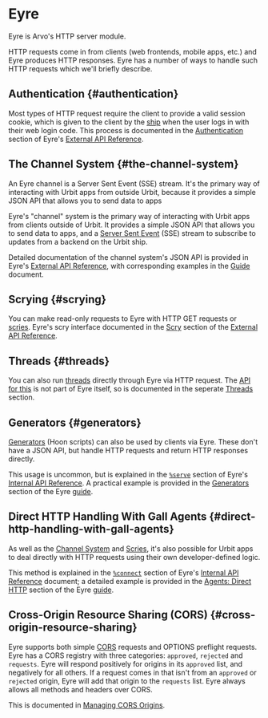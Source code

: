 # Eyre

Eyre is Arvo's HTTP server module.

HTTP requests come in from clients (web frontends, mobile apps, etc.) and Eyre produces HTTP responses. Eyre has a number of ways to handle such HTTP requests which we'll briefly describe.

## Authentication {#authentication}

Most types of HTTP request require the client to provide a valid session cookie, which is given to the client by the [ship](../../../glossary/ship.md) when the user logs in with their web login code. This process is documented in the [Authentication](reference/external-api-ref.md#authentication) section of Eyre's [External API Reference](reference/external-api-ref.md).

## The Channel System {#the-channel-system}

An Eyre channel is a Server Sent Event (SSE) stream. It's the primary way of interacting with Urbit apps from outside Urbit, because it provides a simple JSON API that allows you to send data to apps 

Eyre's "channel" system is the primary way of interacting with Urbit apps from clients outside of Urbit. It provides a simple JSON API that allows you to send data to apps, and a [Server Sent Event](https://html.spec.whatwg.org/#server-sent-events) (SSE) stream to subscribe to updates from a backend on the Urbit ship.

Detailed documentation of the channel system's JSON API is provided in Eyre's [External API Reference](reference/external-api-ref.md), with corresponding examples in the [Guide](guides/guide.md#using-channels) document.

## Scrying {#scrying}

You can make read-only requests to Eyre with HTTP GET requests or [scries](../../../glossary/scry.md). Eyre's scry interface documented in the [Scry](reference/external-api-ref.md#scry) section of the [External API Reference](reference/external-api-ref.md).

## Threads {#threads}

You can also run [threads](../../../glossary/thread.md) directly through Eyre via HTTP request. The [API for this](../../base/threads/guides/http-api.md) is not part of Eyre itself, so is documented in the seperate [Threads](../../base/threads) section.

## Generators {#generators}

[Generators](../../../glossary/generator.md) (Hoon scripts) can also be used by clients via Eyre. These don't have a JSON API, but handle HTTP requests and return HTTP responses directly.

This usage is uncommon, but is explained in the [`%serve`](reference/tasks.md#serve) section of Eyre's [Internal API Reference](reference/tasks.md). A practical example is provided in the [Generators](guides/guide.md#generators) section of the Eyre [guide](guides/guide.md).

## Direct HTTP Handling With Gall Agents {#direct-http-handling-with-gall-agents}

As well as the [Channel System](#the-channel-system) and [Scries](#scrying), it's also possible for Urbit apps to deal directly with HTTP requests using their own developer-defined logic.

This method is explained in the [`%connect`](reference/tasks.md#connect) section of Eyre's [Internal API Reference](reference/tasks.md) document; a detailed example is provided in the [Agents: Direct HTTP](guides/guide.md#agents-direct-http) section of the Eyre [guide](guides/guide.md).

## Cross-Origin Resource Sharing (CORS) {#cross-origin-resource-sharing}

Eyre supports both simple [CORS](https://developer.mozilla.org/en-US/docs/Web/HTTP/CORS) requests and OPTIONS preflight requests. Eyre has a CORS registry with three categories: `approved`, `rejected` and `requests`. Eyre will respond positively for origins in its `approved` list, and negatively for all others. If a request comes in that isn't from an `approved` or `rejected` origin, Eyre will add that origin to the `requests` list. Eyre always allows all methods and headers over CORS.

This is documented in [Managing CORS Origins](guides/guide.md#managing-cors-origins).


